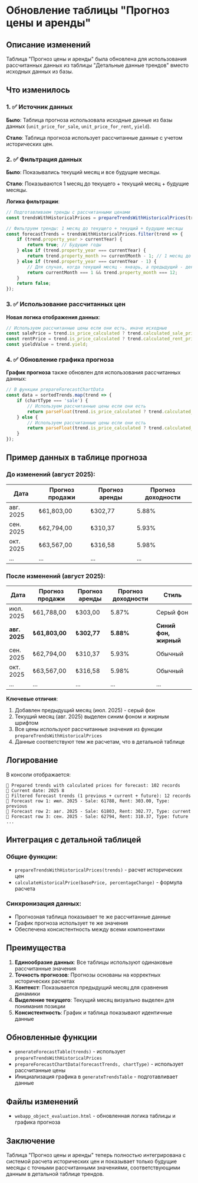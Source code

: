 # Обновление таблицы "Прогноз цены и аренды"

## Описание изменений

Таблица "Прогноз цены и аренды" была обновлена для использования рассчитанных данных из таблицы "Детальные данные трендов" вместо исходных данных из базы.

## Что изменилось

### 1. ✅ Источник данных

**Было**: Таблица прогноза использовала исходные данные из базы данных (`unit_price_for_sale`, `unit_price_for_rent`, `yield`).

**Стало**: Таблица прогноза использует рассчитанные данные с учетом исторических цен.

### 2. ✅ Фильтрация данных

**Было**: Показывались текущий месяц и все будущие месяцы.

**Стало**: Показываются 1 месяц до текущего + текущий месяц + будущие месяцы.

**Логика фильтрации**:
```javascript
// Подготавливаем тренды с рассчитанными ценами
const trendsWithHistoricalPrices = prepareTrendsWithHistoricalPrices(trends);

// Фильтруем тренды: 1 месяц до текущего + текущий + будущие месяцы
const forecastTrends = trendsWithHistoricalPrices.filter(trend => {
    if (trend.property_year > currentYear) {
        return true; // Будущие годы
    } else if (trend.property_year === currentYear) {
        return trend.property_month >= currentMonth - 1; // 1 месяц до текущего + текущий + будущие
    } else if (trend.property_year === currentYear - 1) {
        // Для случая, когда текущий месяц - январь, а предыдущий - декабрь прошлого года
        return currentMonth === 1 && trend.property_month === 12;
    }
    return false;
});
```

### 3. ✅ Использование рассчитанных цен

**Новая логика отображения данных**:
```javascript
// Используем рассчитанные цены если они есть, иначе исходные
const salePrice = trend.is_price_calculated ? trend.calculated_sale_price : trend.unit_price_for_sale;
const rentPrice = trend.is_price_calculated ? trend.calculated_rent_price : trend.unit_price_for_rent;
const yieldValue = trend.yield;
```

### 4. ✅ Обновление графика прогноза

**График прогноза** также обновлен для использования рассчитанных данных:
```javascript
// В функции prepareForecastChartData
const data = sortedTrends.map(trend => {
    if (chartType === 'sale') {
        // Используем рассчитанные цены если они есть
        return parseFloat(trend.is_price_calculated ? trend.calculated_sale_price : trend.unit_price_for_sale) || 0;
    } else {
        // Используем рассчитанные цены если они есть
        return parseFloat(trend.is_price_calculated ? trend.calculated_rent_price : trend.unit_price_for_rent) || 0;
    }
});
```

## Пример данных в таблице прогноза

### До изменений (август 2025):
| Дата | Прогноз продажи | Прогноз аренды | Прогноз доходности |
|------|----------------|----------------|-------------------|
| авг. 2025 | ₺61,803,00 | ₺302,77 | 5.88% |
| сен. 2025 | ₺62,794,00 | ₺310,37 | 5.93% |
| окт. 2025 | ₺63,567,00 | ₺316,58 | 5.98% |
| ... | ... | ... | ... |

### После изменений (август 2025):
| Дата | Прогноз продажи | Прогноз аренды | Прогноз доходности | Стиль |
|------|----------------|----------------|-------------------|--------|
| июл. 2025 | ₺61,788,00 | ₺303,00 | 5.87% | Серый фон |
| **авг. 2025** | **₺61,803,00** | **₺302,77** | **5.88%** | **Синий фон, жирный** |
| сен. 2025 | ₺62,794,00 | ₺310,37 | 5.93% | Обычный |
| окт. 2025 | ₺63,567,00 | ₺316,58 | 5.98% | Обычный |
| ... | ... | ... | ... | ... |

**Ключевые отличия**:
1. Добавлен предыдущий месяц (июл. 2025) - серый фон
2. Текущий месяц (авг. 2025) выделен синим фоном и жирным шрифтом
3. Все цены используют рассчитанные значения из функции `prepareTrendsWithHistoricalPrices`
4. Данные соответствуют тем же расчетам, что в детальной таблице

## Логирование

В консоли отображается:

```
🔢 Prepared trends with calculated prices for forecast: 102 records
📅 Current date: 2025 8
🔮 Filtered forecast trends (1 previous + current + future): 12 records
🔮 Forecast row 1: июл. 2025 - Sale: 61788, Rent: 303.00, Type: previous
🔮 Forecast row 2: авг. 2025 - Sale: 61803, Rent: 302.77, Type: current
🔮 Forecast row 3: сен. 2025 - Sale: 62794, Rent: 310.37, Type: future
...
```

## Интеграция с детальной таблицей

### Общие функции:
- `prepareTrendsWithHistoricalPrices(trends)` - расчет исторических цен
- `calculateHistoricalPrice(basePrice, percentageChange)` - формула расчета

### Синхронизация данных:
- Прогнозная таблица показывает те же рассчитанные данные
- График прогноза использует те же значения
- Обеспечена консистентность между всеми компонентами

## Преимущества

1. **Единообразие данных**: Все таблицы используют одинаковые рассчитанные значения
2. **Точность прогнозов**: Прогнозы основаны на корректных исторических расчетах
3. **Контекст**: Показывается предыдущий месяц для сравнения динамики
4. **Выделение текущего**: Текущий месяц визуально выделен для понимания позиции
5. **Консистентность**: График и таблица показывают идентичные данные

## Обновленные функции

- `generateForecastTable(trends)` - использует `prepareTrendsWithHistoricalPrices`
- `prepareForecastChartData(forecastTrends, chartType)` - использует рассчитанные цены
- Инициализация графика в `generateTrendsTable` - подготавливает данные

## Файлы изменений

- `webapp_object_evaluation.html` - обновленная логика таблицы и графика прогноза

## Заключение

Таблица "Прогноз цены и аренды" теперь полностью интегрирована с системой расчета исторических цен и показывает только будущие месяцы с точными рассчитанными значениями, соответствующими данным в детальной таблице трендов.
